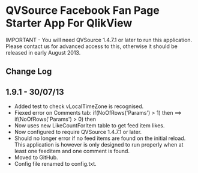QVSource Facebook Fan Page Starter App For QlikView
===================================================
IMPORTANT - You will need QVSource 1.4.7.1 or later to run this application. Please contact us for advanced access to this, otherwise it should be released in early August 2013.

Change Log
----------

1.9.1 - 30/07/13
----------------
* Added test to check vLocalTimeZone is recognised.
* Fiexed error on Comments tab: if(NoOfRows('Params') > 1) then ==> if(NoOfRows('Params') > 0) then
* Now uses new LikeCountForItem table to get feed item likes.
* Now configured to require QVSource 1.4.7.1 or later.
* Should no longer error if no feed items are found on the initial reload. This application is however is only designed to run properly when at least one feeditem and one comment is found.
* Moved to GitHub.
* Config file renamed to config.txt.